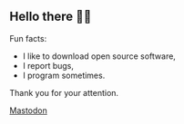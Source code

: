 ## Hello there 🙋‍♂️

Fun facts:

- I like to download open source software,
- I report bugs,
- I program sometimes.

Thank you for your attention.

<a rel="me" href="https://mastodon.social/@churisotophu">Mastodon</a>
